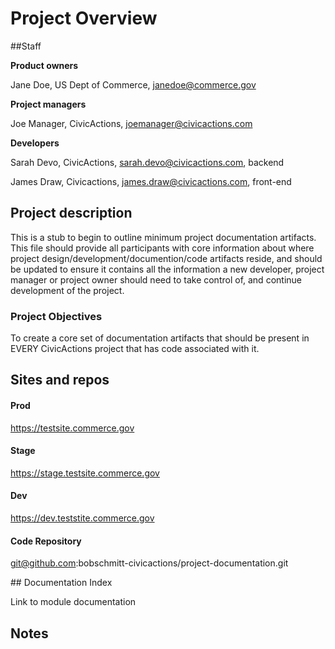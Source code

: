 # Project Overview

##Staff

 **Product owners**

Jane Doe, US Dept of Commerce, janedoe@commerce.gov

**Project managers**

 Joe Manager, CivicActions, joemanager@civicactions.com

**Developers**

Sarah Devo, CivicActions, sarah.devo@civicactions.com, backend

James Draw, Civicactions, james.draw@civicactions.com, front-end

## Project description

This is a stub to begin to outline minimum project documentation artifacts. This file should provide all participants with core information about where project design/development/documention/code artifacts reside, and should be updated to ensure it contains all the information a new developer, project manager or project owner should need to take control of, and continue development of the project.

### Project Objectives

To create a core set of documentation artifacts that should be present in EVERY CivicActions project that has code associated with it.

## Sites and repos

#### Prod

 https://testsite.commerce.gov

#### Stage

https://stage.testsite.commerce.gov

#### Dev

https://dev.teststite.commerce.gov



#### Code Repository

 git@github.com:bobschmitt-civicactions/project-documentation.git

\## Documentation Index

Link to module documentation

## Notes

